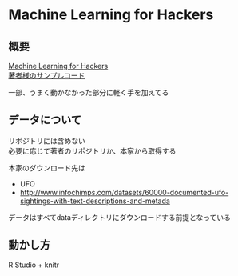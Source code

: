 # Machine Learning for Hackers
## 概要
[Machine Learning for Hackers](http://www.amazon.co.jp/dp/4873115949)  
[著者様のサンプルコード](https://github.com/johnmyleswhite/ML_for_Hackers)  

一部、うまく動かなかった部分に軽く手を加えてる  

## データについて
リポジトリには含めない  
必要に応じて著者のリポジトリか、本家から取得する

本家のダウンロード先は
* UFO
 * http://www.infochimps.com/datasets/60000-documented-ufo-sightings-with-text-descriptions-and-metada

データはすべてdataディレクトリにダウンロードする前提となっている

## 動かし方
R Studio + knitr
